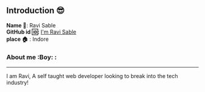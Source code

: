 ## Introduction :sunglasses:
**Name :name_badge:**:     Ravi Sable
<br>
**GitHub id :id:**: [I'm Ravi Sable](https://github.com/konoha19)
<br>
**place :house:** : Indore
### About me :Boy: :
---
I am Ravi, A self taught web developer looking to break into the tech industry!